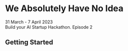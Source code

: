 # We Absolutely Have No Idea

31 March - 7 April 2023 \
Build your AI Startup Hackathon. Episode 2

## Getting Started
